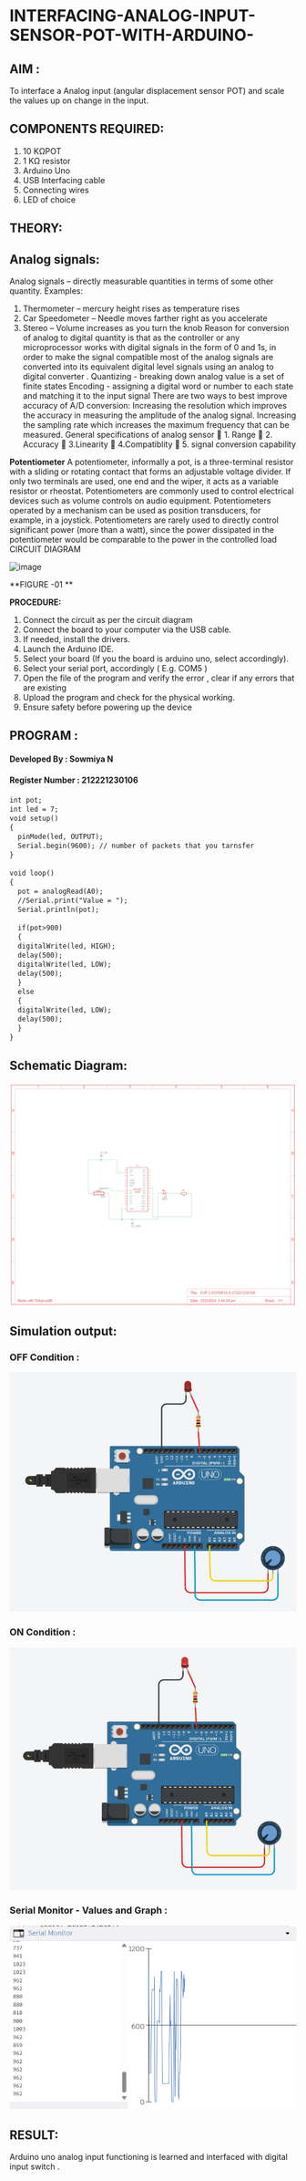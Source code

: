  # INTERFACING-ANALOG-INPUT-SENSOR-POT-WITH-ARDUINO-
## AIM : 
 To interface a Analog  input (angular displacement sensor POT) and scale the values up on change in the input.
## COMPONENTS REQUIRED:
1.	10 KΩPOT
2.	1 KΩ resistor 
3.	Arduino Uno 
4.	USB Interfacing cable 
5.	Connecting wires 
6.	LED of choice 

## THEORY: 

## Analog signals:

Analog signals – directly measurable quantities in terms of some other quantity.
Examples:
1. Thermometer – mercury height rises as temperature rises
2. Car Speedometer – Needle moves farther right as you accelerate
3. Stereo – Volume increases as you turn the knob
Reason for conversion of analog to digital quantity is that as the controller or any microprocessor works with digital signals in the form of 0 and 1s, in order to make the signal compatible  most of the analog signals are converted into its equivalent digital level signals using an analog to digital converter .
Quantizing - breaking down analog value is a set of finite states
Encoding - assigning a digital word or number to each state and matching it to the input signal
 There are two ways to best improve accuracy of A/D conversion:
Increasing the resolution which improves the accuracy in measuring the amplitude of the analog signal.
Increasing the sampling rate which increases the maximum frequency that can be measured.
General specifications of analog sensor
	1. Range
	2. Accuracy
	3.Linearity
	4.Compatiblity
	5. signal conversion capability

**Potentiometer**
A potentiometer, informally a pot, is a three-terminal resistor with a sliding or rotating contact that forms an adjustable voltage divider. If only two terminals are used, one end and the wiper, it acts as a variable resistor or rheostat.
Potentiometers are commonly used to control electrical devices such as volume controls on audio equipment. Potentiometers operated by a mechanism can be used as position transducers, for example, in a joystick. Potentiometers are rarely used to directly control significant power (more than a watt), since the power dissipated in the potentiometer would be comparable to the power in the controlled load
CIRCUIT DIAGRAM





![image](https://user-images.githubusercontent.com/36288975/163530788-eec3cdc3-95e8-4d2d-8349-6d0ea4c9439c.png)

**FIGURE -01
**

**PROCEDURE:**

1.	Connect the circuit as per the circuit diagram 
2.	Connect the board to your computer via the USB cable.
3.	If needed, install the drivers.
4.	Launch the Arduino IDE.
5.	Select your board (If you the board is arduino uno, select accordingly).
6.	Select your serial port, accordingly ( E.g. COM5 )
7.	Open the file of the program  and verify the error , clear if any errors that are existing 
8.	Upload the program and check for the physical working. 
9.	Ensure safety before powering up the device 



## PROGRAM : 

#### Developed By : Sowmiya N
#### Register Number : 212221230106
 
```
int pot;
int led = 7;
void setup()
{
  pinMode(led, OUTPUT);
  Serial.begin(9600); // number of packets that you tarnsfer
}

void loop()
{
  pot = analogRead(A0);
  //Serial.print("Value = ");
  Serial.println(pot);
  
  if(pot>900)
  {
  digitalWrite(led, HIGH);
  delay(500);
  digitalWrite(led, LOW);
  delay(500); 
  }
  else
  {
  digitalWrite(led, LOW);
  delay(500);
  }
}
```
## Schematic  Diagram:
![OP](./R3.png)
## Simulation output:
### OFF Condition : 
![OP](./r2.png)
### ON Condition : 
![OP](./r1.png)

### Serial Monitor -  Values and Graph :
![op](./R4.png)

## RESULT:
Arduino uno analog input functioning is learned and interfaced with digital input switch .
